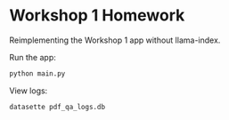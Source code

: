 # Workshop 1 Homework

Reimplementing the Workshop 1 app without llama-index.

Run the app:

```bash
python main.py
```

View logs:

```bash
datasette pdf_qa_logs.db
```
